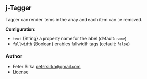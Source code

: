 ## j-Tagger

Tagger can render items in the array and each item can be removed.

__Configuration__:

- `text` {String} a property name for the label (default: `name`)
- `fullwidth` {Boolean} enables fullwidth tags (default: `false`)

### Author

- Peter Širka <petersirka@gmail.com>
- [License](https://www.totaljs.com/license/)
